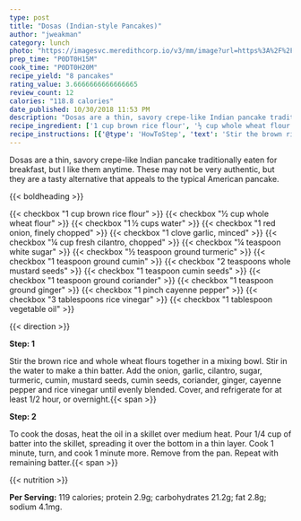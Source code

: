 ```yaml
---
type: post
title: "Dosas (Indian-style Pancakes)"
author: "jweakman"
category: lunch
photo: "https://imagesvc.meredithcorp.io/v3/mm/image?url=https%3A%2F%2Fimages.media-allrecipes.com%2Fuserphotos%2F2616940.jpg"
prep_time: "P0DT0H15M"
cook_time: "P0DT0H20M"
recipe_yield: "8 pancakes"
rating_value: 3.6666666666666665
review_count: 12
calories: "118.8 calories"
date_published: 10/30/2018 11:53 PM
description: "Dosas are a thin, savory crepe-like Indian pancake traditionally eaten for breakfast, but I like them anytime. These may not be very authentic, but they are a tasty alternative that appeals to the typical American pancake."
recipe_ingredient: ['1 cup brown rice flour', '½ cup whole wheat flour', '1\u2009½ cups water', '1 red onion, finely chopped', '1 clove garlic, minced', '¼ cup fresh cilantro, chopped', '¼ teaspoon white sugar', '½ teaspoon ground turmeric', '1 teaspoon ground cumin', '2 teaspoons whole mustard seeds', '1 teaspoon cumin seeds', '1 teaspoon ground coriander', '1 teaspoon ground ginger', '1 pinch cayenne pepper', '3 tablespoons rice vinegar', '1 tablespoon vegetable oil']
recipe_instructions: [{'@type': 'HowToStep', 'text': 'Stir the brown rice and whole wheat flours together in a mixing bowl. Stir in the water to make a thin batter. Add the onion, garlic, cilantro, sugar, turmeric, cumin, mustard seeds, cumin seeds, coriander, ginger, cayenne pepper and rice vinegar until evenly blended. Cover, and refrigerate for at least 1/2 hour, or overnight.\n'}, {'@type': 'HowToStep', 'text': 'To cook the dosas, heat the oil in a skillet over medium heat. Pour 1/4 cup of batter into the skillet, spreading it over the bottom in a thin layer. Cook 1 minute, turn, and cook 1 minute more. Remove from the pan. Repeat with remaining batter.\n'}]
---
```


Dosas are a thin, savory crepe-like Indian pancake traditionally eaten for breakfast, but I like them anytime. These may not be very authentic, but they are a tasty alternative that appeals to the typical American pancake. 

{{< boldheading >}}

{{< checkbox "1 cup brown rice flour" >}}
{{< checkbox "½ cup whole wheat flour" >}}
{{< checkbox "1 ½ cups water" >}}
{{< checkbox "1  red onion, finely chopped" >}}
{{< checkbox "1 clove garlic, minced" >}}
{{< checkbox "¼ cup fresh cilantro, chopped" >}}
{{< checkbox "¼ teaspoon white sugar" >}}
{{< checkbox "½ teaspoon ground turmeric" >}}
{{< checkbox "1 teaspoon ground cumin" >}}
{{< checkbox "2 teaspoons whole mustard seeds" >}}
{{< checkbox "1 teaspoon cumin seeds" >}}
{{< checkbox "1 teaspoon ground coriander" >}}
{{< checkbox "1 teaspoon ground ginger" >}}
{{< checkbox "1 pinch cayenne pepper" >}}
{{< checkbox "3 tablespoons rice vinegar" >}}
{{< checkbox "1 tablespoon vegetable oil" >}}


{{< direction >}}

**Step: 1**

Stir the brown rice and whole wheat flours together in a mixing bowl. Stir in the water to make a thin batter. Add the onion, garlic, cilantro, sugar, turmeric, cumin, mustard seeds, cumin seeds, coriander, ginger, cayenne pepper and rice vinegar until evenly blended. Cover, and refrigerate for at least 1/2 hour, or overnight.{{< span >}}

**Step: 2**

To cook the dosas, heat the oil in a skillet over medium heat. Pour 1/4 cup of batter into the skillet, spreading it over the bottom in a thin layer. Cook 1 minute, turn, and cook 1 minute more. Remove from the pan. Repeat with remaining batter.{{< span >}}

{{< nutrition >}}

**Per Serving:** 119 calories; protein 2.9g; carbohydrates 21.2g; fat 2.8g; sodium 4.1mg.
